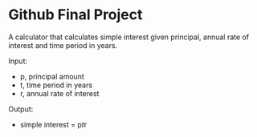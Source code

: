 # Github Final Project
A calculator that calculates simple interest given principal, annual rate of interest and time period in years.  

Input:  
   - p, principal amount
   - t, time period in years
   - r, annual rate of interest
     
Output:  
   - simple interest = p*t*r
